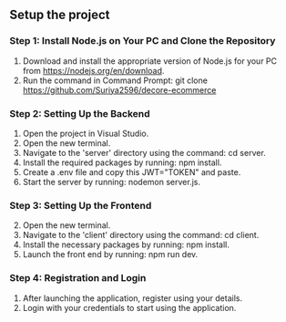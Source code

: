 ## Setup the project
### Step 1: Install Node.js on Your PC and Clone the Repository
1. Download and install the appropriate version of Node.js for your PC from https://nodejs.org/en/download.
2. Run the command in Command Prompt: git clone https://github.com/Suriya2596/decore-ecommerce
### Step 2: Setting Up the Backend
1. Open the project in Visual Studio.
2. Open the new terminal.
3. Navigate to the 'server' directory using the command: cd server.
4. Install the required packages by running: npm install.
5. Create a .env file and copy this JWT="TOKEN" and paste.
6. Start the server by running: nodemon server.js.
### Step 3: Setting Up the Frontend
2. Open the new terminal.
3. Navigate to the 'client' directory using the command: cd client.
4. Install the necessary packages by running: npm install.
5. Launch the front end by running: npm run dev.
### Step 4: Registration and Login
1. After launching the application, register using your details.
2. Login with your credentials to start using the application.